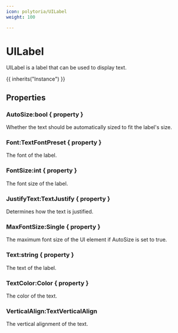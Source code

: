 ```yaml
---
icon: polytoria/UILabel
weight: 100

---
```


# UILabel

UILabel is a label that can be used to display text.

{{ inherits("Instance") }}

## Properties

### AutoSize:bool { property }
Whether the text should be automatically sized to fit the label's size.

### Font:TextFontPreset { property }
The font of the label.

### FontSize:int { property }
The font size of the label.

### JustifyText:TextJustify { property }
Determines how the text is justified.

### MaxFontSize:Single { property }
The maximum font size of the UI element if AutoSize is set to true.

### Text:string { property }
The text of the label.

### TextColor:Color { property }
The color of the text.

### VerticalAlign:TextVerticalAlign
The vertical alignment of the text.
